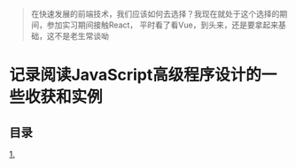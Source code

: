  > 在快速发展的前端技术，我们应该如何去选择？我现在就处于这个选择的期间，参加实习期间接触React，
 平时看了看Vue，到头来，还是要拿起来基础，这不是老生常谈呦
 
# 记录阅读JavaScript高级程序设计的一些收获和实例

## 目录
[1.]()

